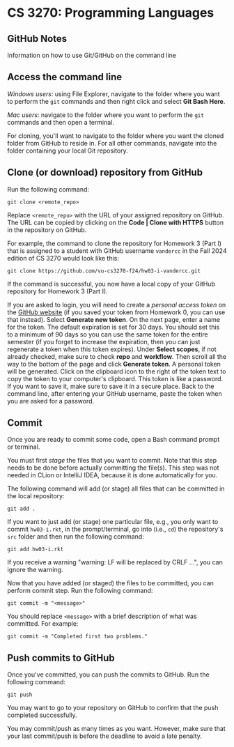 # CS 3270: Programming Languages

## GitHub Notes

Information on how to use Git/GitHub on the command line

## Access the command line

*Windows users*: using File Explorer, navigate to the folder where you want to perform the `git` commands and then right click and select **Git Bash Here**.

*Mac users*: navigate to the folder where you want to perform the `git` commands and then open a terminal.

For cloning, you'll want to navigate to the folder where you want the cloned folder from GitHub to reside in. For all other commands, navigate into the folder containing your local Git repository.

## Clone (or download) repository from GitHub

Run the following command:

```
git clone <remote_repo>
```

Replace `<remote_repo>` with the URL of your assigned repository on GitHub. The URL can be copied by clicking on the **Code | Clone with HTTPS** button in the repository on GitHub.

For example, the command to clone the repository for Homework 3 (Part I) that is assigned to a student with GitHub username `vandercc` in the Fall 2024 edition of CS 3270 would look like this:

```
git clone https://github.com/vu-cs3270-f24/hw03-i-vandercc.git
```

If the command is successful, you now have a local copy of your GitHub repository for Homework 3 (Part I).

If you are asked to login, you will need to create a *personal access token* on the [GitHub website](https://github.com/settings/tokens) (if you saved your token from Homework 0, you can use that instead). Select **Generate new token**. On the next page, enter a name for the token. The default expiration is set for 30 days. You should set this to a minimum of 90 days so you can use the same token for the entire semester (if you forget to increase the expiration, then you can just regenerate a token when this token expires). Under **Select scopes**, if not already checked, make sure to check **repo** and **workflow**. Then scroll all the way to the bottom of the page and click **Generate token**. A personal token will be generated. Click on the clipboard icon to the right of the token text to copy the token to your computer's clipboard. This token is like a password. If you want to save it, make sure to save it in a secure place. Back to the command line, after entering your GitHub username, paste the token when you are asked for a password.

## Commit

Once you are ready to commit some code, open a Bash command prompt or terminal.

You must first *stage* the files that you want to commit. Note that this step needs to be done before actually committing the file(s). This step was not needed in CLion or IntelliJ IDEA, because it is done automatically for you.

The following command will add (or stage) all files that can be committed in the local repository:

```
git add .
```

If you want to just add (or stage) one particular file, e.g., you only want to commit `hw03-i.rkt`, in the prompt/terminal, go into (i.e., `cd`) the repository's `src` folder and then run the following command:

```
git add hw03-i.rkt
```

If you receive a warning "warning: LF will be replaced by CRLF ...", you can ignore the warning.

Now that you have added (or staged) the files to be committed, you can perform commit step. Run the following command:

```
git commit -m "<message>"
```

You should replace `<message>` with a brief description of what was committed. For example:

```
git commit -m "Completed first two problems."
```

## Push commits to GitHub

Once you've committed, you can push the commits to GitHub. Run the following command:

```
git push
```

You may want to go to your repository on GitHub to confirm that the push completed successfully.

You may commit/push as many times as you want. However, make sure that your last commit/push is before the deadline to avoid a late penalty.
